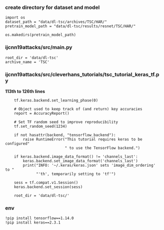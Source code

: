 ### create directory for dataset and model 
```
import os
dataset_path = "data/dl-tsc/archives/TSC/HAR/"
pretrain_model_path = "data/dl-tsc/results/resnet/TSC/HAR/"

os.makedirs(pretrain_model_path)
```


### ijcnn19attacks/src/main.py
```
root_dir = 'data/dl-tsc'
archive_name = 'TSC'
```

### ijcnn19attacks/src/cleverhans_tutorials/tsc_tutorial_keras_tf.py
**113th to 126th lines**
```
    tf.keras.backend.set_learning_phase(0)

    # Object used to keep track of (and return) key accuracies
    report = AccuracyReport()

    # Set TF random seed to improve reproducibility
    tf.set_random_seed(1234)

    if not hasattr(backend, "tensorflow_backend"):
        raise RuntimeError("This tutorial requires keras to be configured"
                           " to use the TensorFlow backend.")

    if keras.backend.image_data_format() != 'channels_last':
        keras.backend.set_image_data_format('channels_last')
        print("INFO: '~/.keras/keras.json' sets 'image_dim_ordering' to "
              "'th', temporarily setting to 'tf'")
              
    sess = tf.compat.v1.Session()
    keras.backend.set_session(sess)

    root_dir = 'data/dl-tsc/'
```

### env
```
!pip install tensorflow==1.14.0
!pip install keras==2.3.1
```
